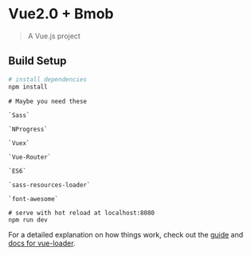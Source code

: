 # Vue2.0 + Bmob

> A Vue.js project

## Build Setup

``` bash
# install dependencies
npm install

```
```
# Maybe you need these

`Sass`

`NProgress`

`Vuex`

`Vue-Router`

`ES6`

`sass-resources-loader`

`font-awesome`

```

```
# serve with hot reload at localhost:8080
npm run dev
```




For a detailed explanation on how things work, check out the [guide](http://vuejs-templates.github.io/webpack/) and [docs for vue-loader](http://vuejs.github.io/vue-loader).
